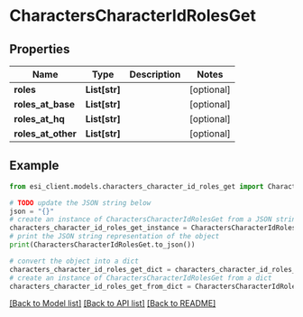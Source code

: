 # CharactersCharacterIdRolesGet


## Properties

Name | Type | Description | Notes
------------ | ------------- | ------------- | -------------
**roles** | **List[str]** |  | [optional] 
**roles_at_base** | **List[str]** |  | [optional] 
**roles_at_hq** | **List[str]** |  | [optional] 
**roles_at_other** | **List[str]** |  | [optional] 

## Example

```python
from esi_client.models.characters_character_id_roles_get import CharactersCharacterIdRolesGet

# TODO update the JSON string below
json = "{}"
# create an instance of CharactersCharacterIdRolesGet from a JSON string
characters_character_id_roles_get_instance = CharactersCharacterIdRolesGet.from_json(json)
# print the JSON string representation of the object
print(CharactersCharacterIdRolesGet.to_json())

# convert the object into a dict
characters_character_id_roles_get_dict = characters_character_id_roles_get_instance.to_dict()
# create an instance of CharactersCharacterIdRolesGet from a dict
characters_character_id_roles_get_from_dict = CharactersCharacterIdRolesGet.from_dict(characters_character_id_roles_get_dict)
```
[[Back to Model list]](../README.md#documentation-for-models) [[Back to API list]](../README.md#documentation-for-api-endpoints) [[Back to README]](../README.md)


